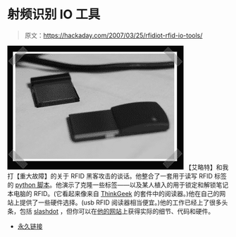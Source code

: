 # 射频识别 IO 工具

> 原文：<https://hackaday.com/2007/03/25/rfidiot-rfid-io-tools/>

![](img/df04954339d18356c8d51433f8d651f3.png)
【艾略特】和我打【重大故障】的关于 RFID 黑客攻击的谈话。他整合了一套用于读写 RFID 标签的 [python 脚本](http://www.rfidiot.org/)。他演示了克隆一些标签——以及某人植入的用于锁定和解锁笔记本电脑的 RFID。(它看起来像来自 [ThinkGeek](http://www.thinkgeek.com/geektoys/science/907a/) 的套件中的阅读器。)他在自己的网站上提供了一些硬件选择。(usb RFID 阅读器相当便宜。)他的工作已经上了很多头条，包括 [slashdot](http://it.slashdot.org/article.pl?sid=07/03/07/1817243) ，但你可以在[他的网站](http://www.rfidiot.org/)上获得实际的细节、代码和硬件。

*   [永久链接](http://www.rfidiot.org/)